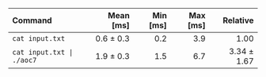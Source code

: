 | Command | Mean [ms] | Min [ms] | Max [ms] | Relative |
|:---|---:|---:|---:|---:|
| `cat input.txt` | 0.6 ± 0.3 | 0.2 | 3.9 | 1.00 |
| `cat input.txt \| ./aoc7` | 1.9 ± 0.3 | 1.5 | 6.7 | 3.34 ± 1.67 |
